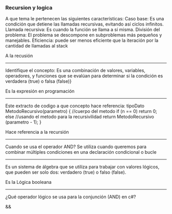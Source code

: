 ### Recursion y logica

A que tema le pertenecen las siguientes características:
Caso base: Es una condición que detiene las llamadas recursivas, evitando así 
ciclos infinitos.
Llamada recursiva: Es cuando la función se llama a sí misma.
División del problema: El problema se descompone en subproblemas más 
pequeños y manejables.
Eficiencia:  puede ser menos eficiente que la iteración por la cantidad de llamadas al stack

A la recusión

---

Identifique el concepto:
Es una combinación de valores, variables, operadores, y funciones que se evalúan para determinar si la condición es verdadera (true) o falsa (false)}

Es la expresión en programación

---

Este extracto de codigo a que concepto hace referencia:
tipoDato MetodoRecursivo(parametro)
{
//cuerpo del metodo
 if (n == 0)
 return 0;
 else
//usando el metodo para la recursivilidad
 return MetodoRecursivo (parametro - 1);
}

Hace referencia a la recursión

---

Cuando se usa el operador AND? 
Se utiliza cuando queremos para combinar múltiples condiciones en una declaración condicional o bucle

---
Es un sistema de álgebra que se utiliza para trabajar con valores lógicos, que pueden ser solo dos: verdadero (true) o falso (false).

Es la Lógica booleana

---
¿Qué operador lógico se usa para la conjunción (AND) en c#?	

&&

